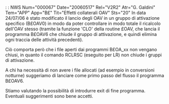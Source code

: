  :  : NWS Num="000067" Date="20060517" Rel="V2R2" Atr="G. Galdini" Tem="APP" App="B£" Tit="Effetti collaterali OAV" Sts="20"
In data 24/07/06 è stato modificato il lancio degli OAV in un gruppo di attivazione specifico (B£OAV0) in modo da poter controllare in modo totale il ricalcolo dell'OAV stesso (tramite la funzione 'CLO' della routine £OAV, che lancia il programma B£OAV6 che chiude il gruppo di attivazione, e quindi elimina ogni traccia delle attività precedenti).

Ciò comporta però che i file aperti dai programmi B£OA_xx non vengano chiusi, in quanto il comando RCLRSC (eseguito per LR) non chiude i gruppi di attivazione.

A chi ha necessità di non avere i file allocati (ad esempio in conversioni notturne) suggeriamo di
lanciare come primo passo del flusso il programma B£OAV6.

Stiamo valutando la possibilità di introdurre exit di fine programma.
Eventuali suggerimenti sono bene accetti.
